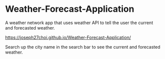 # Weather-Forecast-Application

A weather network app that uses weather API to tell the user the current and forecasted weather.

https://joseph27choi.github.io/Weather-Forecast-Application/

Search up the city name in the search bar to see the current and forecasted weather.
